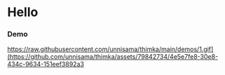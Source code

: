 # Hello

### Demo
https://raw.githubusercontent.com/unnisama/thimka/main/demos/1.gif](https://github.com/unnisama/thimka/assets/79842734/4e5e7fe8-30e8-434c-9634-151eef3892a3
